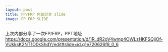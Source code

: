 ```yaml
---
layout: post
title: FP/FRP 内部分享 slide
image: FP_FRP_SLIDE
---
```


上次内部分享了一次FP/FRP，PPT地址
https://docs.google.com/presentation/d/1R_dR2oV4wmp4OWLzHKFSQjjOf-VUkksK2NT1O0kShdY/edit#slide=id.g1e720626f8_0_6
